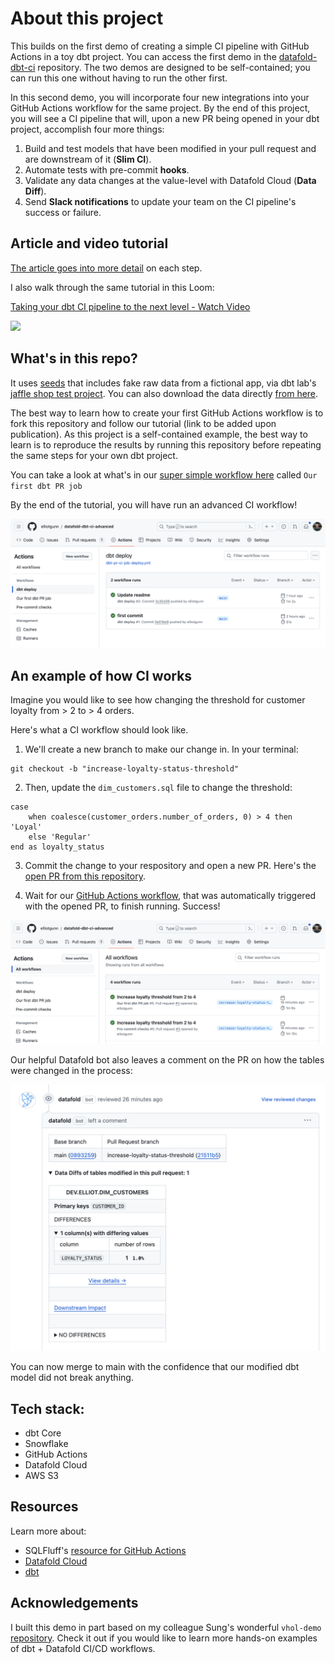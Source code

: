 # About this project
This builds on the first demo of creating a simple CI pipeline with GitHub Actions in a toy dbt project. You can access the first demo in the [datafold-dbt-ci](https://github.com/elliotgunn/datafold-dbt-ci) repository. The two demos are designed to be self-contained; you can run this one without having to run the other first. 

In this second demo, you will incorporate four new integrations into your GitHub Actions workflow for the same project. By the end of this project, you will see a CI pipeline that will, upon a new PR being opened in your dbt project, accomplish four more things:
1. Build and test models that have been modified in your pull request and are downstream of it (**Slim CI**).
2. Automate tests with pre-commit **hooks**. 
3. Validate any data changes at the value-level with Datafold Cloud (**Data Diff**). 
4. Send **Slack notifications** to update your team on the CI pipeline's success or failure. 

## Article and video tutorial
[The article goes into more detail](https://www.datafold.com/blog/taking-your-dbt-ci-pipeline-to-the-next-level) on each step.

I also walk through the same tutorial in this Loom: 

<div>
    <a href="https://www.loom.com/share/0cb4c39f2d8d40fd8ebf379c169a653f">
      <p>Taking your dbt CI pipeline to the next level - Watch Video</p>
    </a>
    <a href="https://www.loom.com/share/0cb4c39f2d8d40fd8ebf379c169a653f">
      <img style="max-width:300px;" src="https://cdn.loom.com/sessions/thumbnails/0cb4c39f2d8d40fd8ebf379c169a653f-1710965586626-with-play.gif">
    </a>
  </div>

## What's in this repo?
It uses [seeds](https://docs.getdbt.com/docs/build/seeds) that includes fake raw data from a fictional app, via dbt lab's [jaffle shop test project](https://github.com/dbt-labs/jaffle_shop). You can also download the data directly [from here](https://github.com/dbt-labs/jaffle_shop/tree/main/seeds).

The best way to learn how to create your first GitHub Actions workflow is to fork this repository and follow our tutorial (link to be added upon publication). As this project is a self-contained example, the best way to learn is to reproduce the results by running this repository before repeating the same steps for your own dbt project. 

You can take a look at what's in our [super simple workflow here](https://github.com/elliotgunn/datafold-dbt-ci/blob/main/.github/workflows/dbt-pr-ci-job.yml) called ```Our first dbt PR job```

By the end of the tutorial, you will have run an advanced CI workflow!

![](/img/static/github-actions-workflow.png)

## An example of how CI works
Imagine you would like to see how changing the threshold for customer loyalty from > 2 to > 4 orders. 

Here's what a CI workflow should look like. 

1. We'll create a new branch to make our change in. In your terminal:
```
git checkout -b "increase-loyalty-status-threshold"
```

2. Then, update the `dim_customers.sql` file to change the threshold: 

```
case
    when coalesce(customer_orders.number_of_orders, 0) > 4 then 'Loyal'
    else 'Regular'
end as loyalty_status

```

3. Commit the change to your respository and open a new PR. Here's the [open PR from this repository](https://github.com/elliotgunn/datafold-dbt-ci-advanced/pull/3).

4. Wait for our [GitHub Actions workflow](https://github.com/elliotgunn/datafold-dbt-ci-advanced/actions), that was automatically triggered with the opened PR, to finish running. Success! 

![](/img/static/github-actions-workflow-test-pr.png)

Our helpful Datafold bot also leaves a comment on the PR on how the tables were changed in the process:

![](/img/static/datafold-pr-bot.png)

You can now merge to main with the confidence that our modified dbt model did not break anything. 

## Tech stack:
- dbt Core
- Snowflake
- GitHub Actions
- Datafold Cloud
- AWS S3

## Resources
Learn more about:
* SQLFluff's [resource for GitHub Actions](https://github.com/sqlfluff/sqlfluff-github-actions)
* [Datafold Cloud](https://www.datafold.com/)
* [dbt](https://docs.getdbt.com/docs/introduction)

## Acknowledgements
I built this demo in part based on my colleague Sung's wonderful `vhol-demo` [repository](https://github.com/datafold/vhol-demo). Check it out if you would like to learn more hands-on examples of dbt + Datafold CI/CD workflows. 

